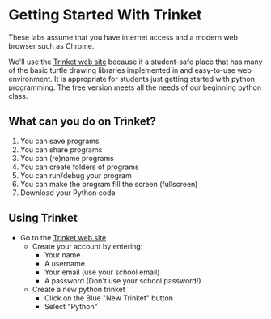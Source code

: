 
# Getting Started With Trinket

These labs assume that you have internet access and a modern web browser such as Chrome.

We'll use the [Trinket web site](https://trinket.io/) because it a student-safe place that has many of the basic turtle drawing libraries implemented in and easy-to-use web environment.  It is appropriate for students just getting started with python programming.  The free version meets all the needs of our beginning python class.

## What can you do on Trinket?

1. You can save programs
1. You can share programs
1. You can (re)name programs
1. You can create folders of programs
1. You can run/debug your program
1. You can make the program fill the screen (fullscreen)
1. Download your Python code

## Using Trinket

* Go to the [Trinket web site](https://trinket.io/)
    * Create your account by entering:
        * Your name
        * A username
        * Your email (use your school email)
        * A password (Don't use your school password!)
    * Create a new python trinket
        * Click on the Blue "New Trinket" button
        * Select "Python"
